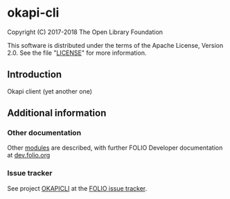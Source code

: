 # okapi-cli

Copyright (C) 2017-2018 The Open Library Foundation

This software is distributed under the terms of the Apache License,
Version 2.0. See the file "[LICENSE](LICENSE)" for more information.

## Introduction

Okapi client (yet another one)

## Additional information

### Other documentation

Other [modules](http://dev.folio.org/source-code/#server-side) are described,
with further FOLIO Developer documentation at [dev.folio.org](http://dev.folio.org/)

### Issue tracker

See project [OKAPICLI](https://issues.folio.org/browse/OKAPICLI)
at the [FOLIO issue tracker](http://dev.folio.org/community/guide-issues).

